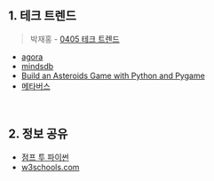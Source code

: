 ## 1. 테크 트렌드

> 박재홍 - [0405 테크 트렌드](https://docs.google.com/document/d/13gzqAOINhNtAMMlULd8JQidMWyDFkNGq97ubg9h5yTA/edit#heading=h.7xdcaul935zs)
  - [agora](https://www.agora.io/en/products/)
  - [mindsdb](https://mindsdb.com/product/)
  - [Build an Asteroids Game with Python and Pygame](https://realpython.com/asteroids-game-python)
  - [메타버스](https://m.mk.co.kr/stockview/?sCode=21&t_uid=20&c_uid=1874213)

&nbsp;



## 2. 정보 공유

- [점프 투 파이썬](https://wikidocs.net/book/1)
- [w3schools.com](https://www.w3schools.com/python/default.asp)

